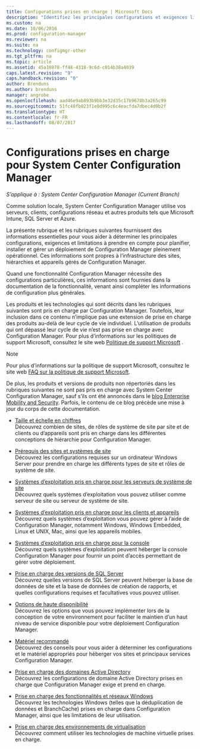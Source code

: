 ```yaml
---
title: Configurations prises en charge | Microsoft Docs
description: "Identifiez les principales configurations et exigences liées à la planification, au déploiement et à la maintenance d’un déploiement de System Center Configuration Manager fonctionnel."
ms.custom: na
ms.date: 10/06/2016
ms.prod: configuration-manager
ms.reviewer: na
ms.suite: na
ms.technology: configmgr-other
ms.tgt_pltfrm: na
ms.topic: article
ms.assetid: 45a10878-ff48-4318-9c6d-c014b38a4039
caps.latest.revision: "9"
caps.handback.revision: "0"
author: Brenduns
ms.author: brenduns
manager: angrobe
ms.openlocfilehash: aad46e9ab893b9bb3e32d35c17b9678b3a265c99
ms.sourcegitcommit: 51fc48fb023f1e8d995c6c4eacfda7dbec4d0b2f
ms.translationtype: HT
ms.contentlocale: fr-FR
ms.lasthandoff: 08/07/2017
---
```

# <a name="supported-configurations-for-system-center-configuration-manager"></a>Configurations prises en charge pour System Center Configuration Manager

*S’applique à : System Center Configuration Manager (Current Branch)*

Comme solution locale, System Center Configuration Manager utilise vos serveurs, clients, configurations réseau et autres produits tels que Microsoft Intune, SQL Server et Azure.

La présente rubrique et les rubriques suivantes fournissent des informations essentielles pour vous aider à déterminer les principales configurations, exigences et limitations à prendre en compte pour planifier, installer et gérer un déploiement de Configuration Manager pleinement opérationnel.  Ces informations sont propres à l’infrastructure des sites, hiérarchies et appareils gérés de Configuration Manager.

Quand une fonctionnalité Configuration Manager nécessite des configurations particulières, ces informations sont fournies dans la documentation de la fonctionnalité, venant ainsi compléter les informations de configuration plus générales.  

 Les produits et les technologies qui sont décrits dans les rubriques suivantes sont pris en charge par Configuration Manager. Toutefois, leur inclusion dans ce contenu n’implique pas une extension de prise en charge des produits au-delà de leur cycle de vie individuel. L’utilisation de produits qui ont dépassé leur cycle de vie n’est pas prise en charge avec Configuration Manager. Pour plus d’informations sur les politiques de support Microsoft, consultez le site web [Politique de support Microsoft](http://go.microsoft.com/fwlink/p/?LinkId=208270) .  

> [!NOTE]  
>  Pour plus d’informations sur la politique de support Microsoft, consultez le site web [FAQ sur la politique de support Microsoft](http://go.microsoft.com/fwlink/p/?LinkId=31976).  

 De plus, les produits et versions de produits non répertoriés dans les rubriques suivantes ne sont pas pris en charge avec System Center Configuration Manager, sauf s’ils ont été annoncés dans le [blog Enterprise Mobility and Security](https://blogs.technet.microsoft.com/enterprisemobility/).  Parfois, le contenu de ce blog précède une mise à jour du corps de cette documentation.


-  [Taille et échelle en chiffres](../../../core/plan-design/configs/size-and-scale-numbers.md)  
Découvrez combien de sites, de rôles de système de site par site et de clients ou d’appareils sont pris en charge dans les différentes conceptions de hiérarchie pour Configuration Manager.

-  [Prérequis des sites et systèmes de site](../../../core/plan-design/configs/site-and-site-system-prerequisites.md)  
Découvrez les configurations requises sur un ordinateur Windows Server pour prendre en charge les différents types de site et rôles de système de site.

-  [Systèmes d’exploitation pris en charge pour les serveurs de système de site](../../../core/plan-design/configs/supported-operating-systems-for-site-system-servers.md)  
Découvrez quels systèmes d’exploitation vous pouvez utiliser comme serveur de site ou serveur de système de site.

-  [Systèmes d’exploitation pris en charge pour les clients et appareils](../../../core/plan-design/configs/supported-operating-systems-for-clients-and-devices.md)  
Découvrez quels systèmes d’exploitation vous pouvez gérer à l’aide de Configuration Manager, notamment Windows, Windows Embedded, Linux et UNIX, Mac, ainsi que les appareils mobiles.

-  [Systèmes d’exploitation pris en charge pour la console](../../../core/plan-design/configs/supported-operating-systems-consoles.md)  
Découvrez quels systèmes d’exploitation peuvent héberger la console Configuration Manager pour fournir un point d’accès permettant de gérer votre déploiement.  

-  [Prise en charge des versions de SQL Server](../../../core/plan-design/configs/support-for-sql-server-versions.md)  
Découvrez quelles versions de SQL Server peuvent héberger la base de données de site et la base de données de création de rapports, et quelles configurations requises et facultatives vous pouvez utiliser.

-  [Options de haute disponibilité](../../../protect/understand/high-availability-options.md)  
Découvrez les options que vous pouvez implémenter lors de la conception de votre environnement pour faciliter le maintien d’un haut niveau de service disponible pour votre déploiement Configuration Manager.

-  [Matériel recommandé](../../../core/plan-design/configs/recommended-hardware.md)  
Découvrez des conseils pour vous aider à déterminer les configurations et le matériel appropriés pour héberger vos sites et principaux services Configuration Manager.

-  [Prise en charge des domaines Active Directory](../../../core/plan-design/configs/support-for-active-directory-domains.md)  
Découvrez les configurations de domaine Active Directory prises en charge que Configuration Manager exige et prend en charge.

-  [Prise en charge des fonctionnalités et réseaux Windows](../../../core/plan-design/configs/support-for-windows-features-and-networks.md)  
Découvrez les technologies Windows (telles que la déduplication de données et BranchCache) prises en charge dans Configuration Manager, ainsi que les limitations de leur utilisation.

-  [Prise en charge des environnements de virtualisation](../../../core/plan-design/configs/support-for-virtualization-environments.md)  
Découvrez comment utiliser les technologies de machine virtuelle prises en charge.

